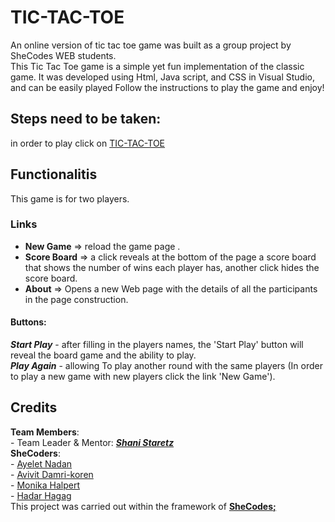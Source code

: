 # TIC-TAC-TOE
An online version of tic tac toe game was built as a group project by SheCodes WEB students.  
This Tic Tac Toe game is a simple yet fun implementation of the classic game. It was developed using Html, Java script, and CSS in Visual Studio, and can be easily played Follow the instructions to play the game and enjoy!

## Steps need to be taken:
in order to play click on [TIC-TAC-TOE](https://ayeletnadan.github.io/TicTacToe/) 

## Functionalitis
This game is for two players. 

### Links
- **New Game** => reload the game page .
- **Score Board** =>  a click reveals at the bottom of the page a score board that shows the number of wins each player has, another click hides the score board.
- **About** => Opens a new Web page with the details of all the participants in the page construction.

#### Buttons:
***Start Play*** - after filling in the players names, the 'Start Play' button will reveal the board game and the ability to play.
<br> ***Play Again*** - allowing To play another round with the same players (In order to play a new game with new players click the link 'New Game').


## Credits
**Team Members**:
<br>- Team Leader & Mentor: ***[Shani Staretz](https://github.com/hakimiansh)***
<br>**SheCoders**:
<br> - [Ayelet Nadan](https://github.com/ayeletnadan) 
<br> - [Avivit Damri-koren](https://github.com/AvivitDK)
<br> - [Monika Halpert](https://github.com/monikaovis)
<br> - [Hadar Hagag](https://github.com/HadarHagag)
<br>This project was carried out within the framework of **[SheCodes;](https://she-codes.org)**
